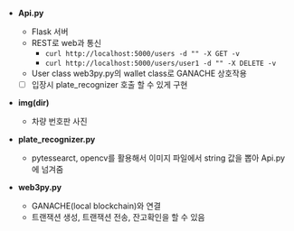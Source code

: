
- **Api.py**  
  - Flask 서버
  - REST로 web과 통신
    - `curl http://localhost:5000/users -d "" -X GET -v`
    - `curl http://localhost:5000/users/user1 -d "" -X DELETE -v`
  - User class web3py.py의 wallet class로 GANACHE 상호작용

  - [ ] 입장시 plate_recognizer 호출 할 수 있게 구현
  
- **img(dir)**
  - 차량 번호판 사진
  
- **plate_recognizer.py**  
  - pytessearct, opencv를 활용해서 이미지 파일에서 string 값을 뽑아 Api.py에 넘겨줌
  
- **web3py.py**
  - GANACHE(local blockchain)와 연결
  - 트랜잭션 생성, 트랜잭션 전송, 잔고확인을 할 수 있음
